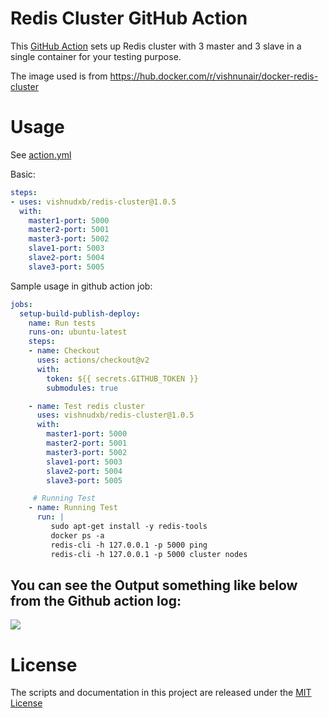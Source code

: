 # Redis Cluster GitHub Action

This [GitHub Action](https://github.com/features/actions) sets up Redis cluster with 3 master and 3 slave in a single container for your testing purpose.

The image used is from https://hub.docker.com/r/vishnunair/docker-redis-cluster

# Usage

See [action.yml](action.yml)

Basic:
```yaml
steps:
- uses: vishnudxb/redis-cluster@1.0.5
  with:
    master1-port: 5000
    master2-port: 5001
    master3-port: 5002
    slave1-port: 5003
    slave2-port: 5004
    slave3-port: 5005
```

Sample usage in github action job:

```yaml
jobs:
  setup-build-publish-deploy:
    name: Run tests
    runs-on: ubuntu-latest
    steps:
    - name: Checkout
      uses: actions/checkout@v2
      with:
        token: ${{ secrets.GITHUB_TOKEN }}
        submodules: true

    - name: Test redis cluster
      uses: vishnudxb/redis-cluster@1.0.5
      with:
        master1-port: 5000
        master2-port: 5001
        master3-port: 5002
        slave1-port: 5003
        slave2-port: 5004
        slave3-port: 5005

     # Running Test
    - name: Running Test
      run: |
         sudo apt-get install -y redis-tools
         docker ps -a
         redis-cli -h 127.0.0.1 -p 5000 ping
         redis-cli -h 127.0.0.1 -p 5000 cluster nodes
```

## You can see the Output something like below from the Github action log:

![](https://i.imgur.com/JtzVMNr.png)

# License

The scripts and documentation in this project are released under the [MIT License](LICENSE)
